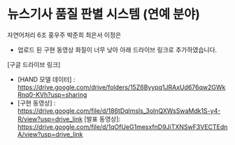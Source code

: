 
# 뉴스기사 품질 판별 시스템 (연예 분야)

자연어처리 6조 홍우주 박준희 최은서 이정은

* 업로드 된 구현 동영상 화질이 너무 낮아 아래 드라이브 링크로 추가하였습니다. 

[구글 드라이브 링크]
* [HAND 모델 데이터] : https://drive.google.com/drive/folders/15Z6Byypq1JRAxUd676qw2GWkRnq0-KVh?usp=sharing
* [구현 동영상] : https://drive.google.com/file/d/186tDqlmsIs_3olnQXWsSwaMdk1S-y4-R/view?usp=drive_link [발표 동영상]: https://drive.google.com/file/d/1qOfUeG1mesxfnD9JiTXNSwF3VECTEdnA/view?usp=drive_link


